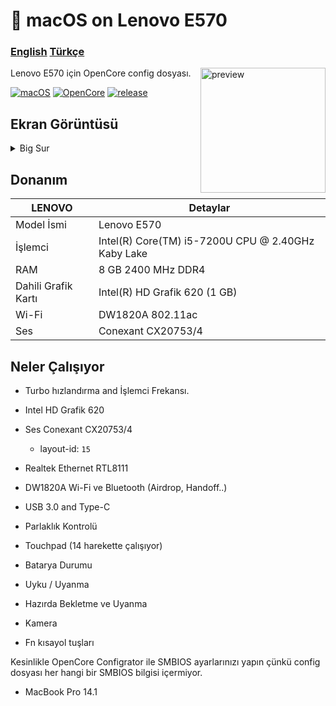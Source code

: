 <!-- omit in toc -->
#  macOS on Lenovo E570

<h3> 
    <a href="https://github.com/relaxewdy/Thinkpad-E570-Hackintosh-OpenCore/blob/main/README.md">English</a>
    <a href="https://github.com/relaxewdy/Thinkpad-E570-Hackintosh-OpenCore/blob/main/README-tr.md">Türkçe</a>
</h3>

<img align="right" src="https://i.loli.net/2021/02/17/NSFk9yputKJ87jd.png" width="200px" alt="preview">

Lenovo E570 için OpenCore config dosyası.

[![macOS](https://img.shields.io/badge/macOS-11.0.1-orange)](https://www.apple.com/tr/macos/big-sur/)
[![OpenCore](https://img.shields.io/badge/OpenCore-0.6.6-9cf)](https://github.com/acidanthera/OpenCorePkg)
[![release](https://img.shields.io/badge/download-lastest%20version-blue.svg)](https://github.com/sutsurup/MONSTER-Hackintosh/releases)

## Ekran Görüntüsü
<details>
<summary>Big Sur</summary>

![](https://i.loli.net/2021/02/17/svA1zWm6CrGBDu3.png)

</details>

<!-- omit in toc -->
## Donanım

| **LENOVO** | Detaylar                                                 |
| ------------------- | ------------------------------------------- |
| Model İsmi      | Lenovo E570      |
| İşlemci              | Intel(R) Core(TM) i5-7200U CPU @ 2.40GHz Kaby Lake             |
| RAM           | 8 GB 2400 MHz DDR4    |
| Dahili Grafik Kartı | Intel(R) HD Grafik 620 (1 GB)                     |
| Wi-Fi             | DW1820A 802.11ac |
| Ses       | Conexant CX20753/4                       |

## Neler Çalışıyor

- Turbo hızlandırma and İşlemci Frekansı.

- Intel HD Grafik 620 

- Ses Conexant CX20753/4 
  - layout-id: `15`

- Realtek Ethernet RTL8111

- DW1820A Wi-Fi ve Bluetooth (Airdrop, Handoff..)

- USB 3.0 and Type-C

- Parlaklık Kontrolü

- Touchpad (14 harekette çalışıyor)

- Batarya Durumu

- Uyku / Uyanma

- Hazırda Bekletme ve Uyanma

- Kamera

- Fn kısayol tuşları

 
Kesinlikle OpenCore Configrator ile SMBIOS ayarlarınızı yapın çünkü config dosyası her hangi bir SMBIOS bilgisi içermiyor.
 - MacBook Pro 14.1

